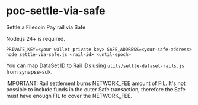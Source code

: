 # poc-settle-via-safe

Settle a Filecoin Pay rail via Safe

Node.js 24+ is required.

```
PRIVATE_KEY=<your wallet private key> SAFE_ADDRESS=<your-safe-address> node settle-via-safe.js <rail-id> <until-epoch>
```

You can map DataSet ID to Rail IDs using `utils/settle-dataset-rails.js` from synapse-sdk.

IMPORTANT: Rail settlement burns NETWORK_FEE amount of FIL. It's not possible to include funds in
the outer Safe transaction, therefore the Safe must have enough FIL to cover the NETWORK_FEE.
